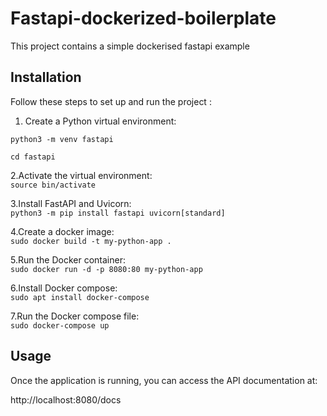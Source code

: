 # Fastapi-dockerized-boilerplate

This project contains a simple dockerised fastapi example <br>

## Installation

Follow these steps to set up and run the project : <br>

1. Create a Python virtual environment: <br>


 ```python3 -m venv fastapi ``` <br> 
 
 ```cd fastapi ``` <br>

2.Activate the virtual environment: <br>
 ```source bin/activate ``` <br>
 

3.Install FastAPI and Uvicorn: <br>
 ```python3 -m pip install fastapi uvicorn[standard] ``` <br>

4.Create a docker image: <br>
 ```sudo docker build -t my-python-app . ``` <br>


5.Run the Docker container: <br>
 ```sudo docker run -d -p 8080:80 my-python-app ``` <br>

6.Install Docker compose: <br>
 ```sudo apt install docker-compose ``` <br>
 
7.Run the Docker compose file: <br>
 ```sudo docker-compose up ``` <br>

## Usage
Once the application is running, you can access the API documentation at: <br>

http://localhost:8080/docs 